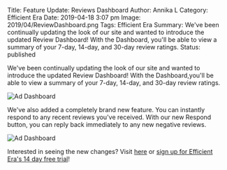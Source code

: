 Title: Feature Update: Reviews Dashboard
Author: Annika L
Category: Efficient Era
Date: 2019-04-18 3:07 pm
Image: 2019/04/ReviewDashboard.png
Tags: Efficient Era
Summary: We've been continually updating the look of our site and wanted to introduce the updated Review Dashboard! With the Dashboard, you'll be able to view a summary of your 7-day, 14-day, and 30-day review ratings.
Status: published

We've been continually updating the look of our site and wanted to introduce the updated Review
Dashboard! With the Dashboard,you'll be able to view a summary of your 7-day, 14-day, and 30-day
review ratings.

![Ad Dashboard](/images/thumbnails/blog/2019/04/ReviewDashboardChart1_large.png) 

We've also added a completely brand new feature. You can instantly respond to any recent reviews you've
received. With our new Respond button, you can reply back immediately to any new negative reviews.

![Ad Dashboard](/images/thumbnails/blog/2019/04/ReviewDashboardChart2_large.png) 

Interested in seeing the new changes? Visit [here](https://efficientera.com) or [sign up for Efficient Era's 14 day free trial](https://app.efficientera.com)!
